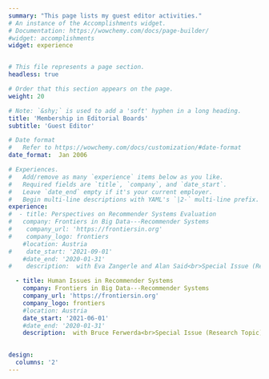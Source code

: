 ```yaml
---
summary: "This page lists my guest editor activities."
# An instance of the Accomplishments widget.
# Documentation: https://wowchemy.com/docs/page-builder/
#widget: accomplishments
widget: experience


# This file represents a page section.
headless: true

# Order that this section appears on the page.
weight: 20

# Note: `&shy;` is used to add a 'soft' hyphen in a long heading.
title: 'Membership in Editorial Boards'
subtitle: 'Guest Editor'

# Date format
#   Refer to https://wowchemy.com/docs/customization/#date-format
date_format:  Jan 2006

# Experiences.
#   Add/remove as many `experience` items below as you like.
#   Required fields are `title`, `company`, and `date_start`.
#   Leave `date_end` empty if it's your current employer.
#   Begin multi-line descriptions with YAML's `|2-` multi-line prefix.
experience:
#  - title: Perspectives on Recommender Systems Evaluation
#   company: Frontiers in Big Data---Recommender Systems
#    company_url: 'https://frontiersin.org'
#    company_logo: frontiers
    #location: Austria
#    date_start: '2021-09-01'
    #date_end: '2020-01-31'
#    description:  with Eva Zangerle and Alan Said<br>Special Issue (Research Topic)

  - title: Human Issues in Recommender Systems
    company: Frontiers in Big Data---Recommender Systems
    company_url: 'https://frontiersin.org'
    company_logo: frontiers
    #location: Austria
    date_start: '2021-06-01'
    #date_end: '2020-01-31'
    description:  with Bruce Ferwerda<br>Special Issue (Research Topic)
    

design:
  columns: '2' 
---
```

